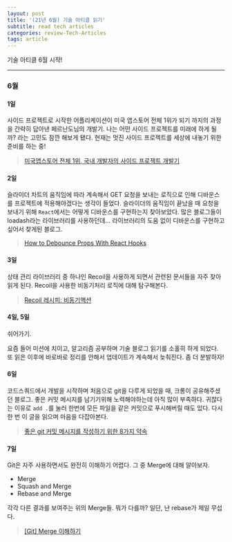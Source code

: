 ```yaml
---
layout: post
title: '(21년 6월) 기술 아티클 읽기'
subtitle: read tech articles
categories: review-Tech-Articles
tags: article
---
```


기술 아티클 6월 시작!

---

### 6월

#### 1일

사이드 프로젝트로 시작한 어플리케이션이 미국 앱스토어 전체 1위가 되기 까지의 과정을 간략히 담아낸 페르난도님의 개발기. 나는 어떤 사이드 프로젝트를 미래에 하게 될까? 라는 고민도 잠깐 해보게 됐다. 현재는 멋진 사이드 프로젝트를 세상에 내놓기 위한 준비를 하는 중!

> [미국앱스토어 전체 1위, 국내 개발자의 사이드 프로젝트 개발기](https://fernando.kr/general/2021-06-01-appstore-experience-review/)

#### 2일

슬라이더 차트의 움직임에 따라 계속해서 GET 요청을 보내는 로직으로 인해 디바운스를 프로젝트에 적용해야겠다는 생각이 들었다. 슬라이더의 움직임이 끝났을 때 요청을 보내기 위해 `React`에서는 어떻게 디바운스를 구현하는지 찾아보았다. 많은 블로그들이 loadash라는 라이브러리를 사용하던데... 라이브러리의 도움 없이 디바운스를 구현하고 싶어서 찾게된 블로그.

> [How to Debounce Props With React Hooks](https://nodeployfriday.com/posts/react-debounce/)

#### 3일

상태 관리 라이브러리 중 하나인 Recoil을 사용하게 되면서 관련된 문서들을 자주 찾아 읽게 된다. Recoil을 사용한 비동기처리 로직에 대해 탐구해본다.

> [Recoil 레시피: 비동기액션](https://taegon.kim/archives/10125)

#### 4일, 5일

쉬어가기.

요즘 들어 미션에 치이고, 알고리즘 공부하며 기술 블로그 읽기를 소홀히 하게 되었다. 또 읽은 이후에 바로바로 정리를 안해서 업데이트가 계속해서 늦춰진다. 좀 더 분발하자!

#### 6일

코드스쿼드에서 개발을 시작하며 처음으로 git을 다루게 되었을 때, 크롱이 공유해주셨던 블로그. 좋은 커밋 메시지를 남기기위해 노력해야하는데 아직 많이 부족하다. 귀찮다는 이유로 `add .`를 눌러 한번에 모든 파일을 같은 커밋으로 푸시해버릴 때도 있다. 다시 한 번 이 글을 읽으며 마음을 다잡아본다.

> [좋은 git 커밋 메시지를 작성하기 위한 8가지 약속](https://djkeh.github.io/articles/How-to-write-a-git-commit-message-kor/)

#### 7일

Git은 자주 사용하면서도 완전히 이해하기 어렵다. 그 중 Merge에 대해 알아보자.

- Merge
- Squash and Merge
- Rebase and Merge

각각 다른 결과를 보여주는 위의 Merge들. 뭐가 다를까? 일단, 난 rebase가 제일 무섭다.

> [[Git] Merge 이해하기](https://im-developer.tistory.com/182)
